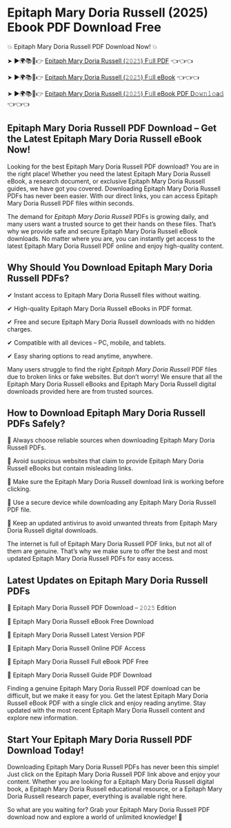 # Epitaph Mary Doria Russell (2025) Ebook PDF Download Free

💥 Epitaph Mary Doria Russell PDF Download Now! 💥

➤ ►🌍📚📱👉 [Epitaph Mary Doria Russell (𝟸𝟶𝟸𝟻) F𝚞ll PDF](https://getpdf.xyz/epitaph-mary-doria-russell) 👈👈👈


➤ ►🌍📚📱👉 [Epitaph Mary Doria Russell (𝟸𝟶𝟸𝟻) F𝚞ll eBook](https://getpdf.xyz/epitaph-mary-doria-russell) 👈👈👈


➤ ►🌍📚📱👉 [Epitaph Mary Doria Russell (𝟸𝟶𝟸𝟻) F𝚞ll eBook PDF D𝚘𝚠𝚗𝚕𝚘a𝚍](https://getpdf.xyz/epitaph-mary-doria-russell) 👈👈👈


## Epitaph Mary Doria Russell PDF Download – Get the Latest Epitaph Mary Doria Russell eBook Now!

Looking for the best Epitaph Mary Doria Russell PDF download? You are in the right place! Whether you need the latest Epitaph Mary Doria Russell eBook, a research document, or exclusive Epitaph Mary Doria Russell guides, we have got you covered. Downloading Epitaph Mary Doria Russell PDFs has never been easier. With our direct links, you can access Epitaph Mary Doria Russell PDF files within seconds.

The demand for *Epitaph Mary Doria Russell* PDFs is growing daily, and many users want a trusted source to get their hands on these files. That’s why we provide safe and secure Epitaph Mary Doria Russell eBook downloads. No matter where you are, you can instantly get access to the latest Epitaph Mary Doria Russell PDF online and enjoy high-quality content.

## Why Should You Download Epitaph Mary Doria Russell PDFs?

✔ Instant access to Epitaph Mary Doria Russell files without waiting.

✔ High-quality Epitaph Mary Doria Russell eBooks in PDF format.

✔ Free and secure Epitaph Mary Doria Russell downloads with no hidden charges.

✔ Compatible with all devices – PC, mobile, and tablets.

✔ Easy sharing options to read anytime, anywhere.

Many users struggle to find the right *Epitaph Mary Doria Russell* PDF files due to broken links or fake websites. But don’t worry! We ensure that all the Epitaph Mary Doria Russell eBooks and Epitaph Mary Doria Russell digital downloads provided here are from trusted sources.

## How to Download Epitaph Mary Doria Russell PDFs Safely?

📌 Always choose reliable sources when downloading Epitaph Mary Doria Russell PDFs.

📌 Avoid suspicious websites that claim to provide Epitaph Mary Doria Russell eBooks but contain misleading links.

📌 Make sure the Epitaph Mary Doria Russell download link is working before clicking.

📌 Use a secure device while downloading any Epitaph Mary Doria Russell PDF file.

📌 Keep an updated antivirus to avoid unwanted threats from Epitaph Mary Doria Russell digital downloads.

The internet is full of Epitaph Mary Doria Russell PDF links, but not all of them are genuine. That’s why we make sure to offer the best and most updated Epitaph Mary Doria Russell PDFs for easy access.

## Latest Updates on Epitaph Mary Doria Russell PDFs

🔹 Epitaph Mary Doria Russell PDF Download – 𝟸𝟶𝟸𝟻 Edition

🔹 Epitaph Mary Doria Russell eBook Free Download

🔹 Epitaph Mary Doria Russell Latest Version PDF

🔹 Epitaph Mary Doria Russell Online PDF Access

🔹 Epitaph Mary Doria Russell Full eBook PDF Free

🔹 Epitaph Mary Doria Russell Guide PDF Download

Finding a genuine Epitaph Mary Doria Russell PDF download can be difficult, but we make it easy for you. Get the latest Epitaph Mary Doria Russell eBook PDF with a single click and enjoy reading anytime. Stay updated with the most recent Epitaph Mary Doria Russell content and explore new information.

## Start Your Epitaph Mary Doria Russell PDF Download Today!

Downloading Epitaph Mary Doria Russell PDFs has never been this simple! Just click on the Epitaph Mary Doria Russell PDF link above and enjoy your content. Whether you are looking for a Epitaph Mary Doria Russell digital book, a Epitaph Mary Doria Russell educational resource, or a Epitaph Mary Doria Russell research paper, everything is available right here.

So what are you waiting for? Grab your Epitaph Mary Doria Russell PDF download now and explore a world of unlimited knowledge! 🚀